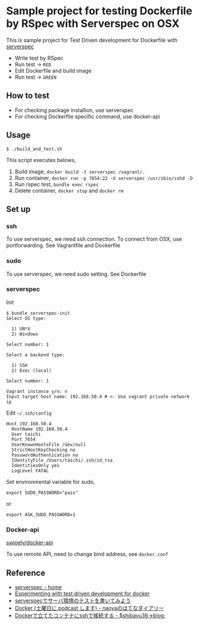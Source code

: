 # Sample project for testing Dockerfile by RSpec with Serverspec on OSX

This is sample project for Test Driven development for Dockerfile with [serverspec](https://github.com/serverspec/serverspec)

- Write test by RSpec
- Run test -> `RED`
- Edit Dockerfile and build image
- Run test -> `GREEN`

## How to test

- For checking package installion, use serverspec
- For checking Dockerfile specific command, use docker-api

## Usage

```
$ ./build_and_test.sh
```

This script executes belows,

1. Build image, `docker build -t serverspec /vagrant/.`
1. Run container, `docker run -p 7654:22 -d serverspec /usr/sbin/sshd -D`
1. Run rspec test, `bundle exec rspec`
1. Delete container, `docker stop` and `docker rm`

## Set up

### ssh

To use serverspec, we need ssh connection. To connect from OSX, use portforwarding. See Vagrantfile and Dockerfile

### sudo

To use serverspec, we need sudo setting. See Dockerfile

### serverspec

Init

```
$ bundle serverspec-init
Select OS type:

  1) UN*X
  2) Windows

Select number: 1

Select a backend type:

  1) SSH
  2) Exec (local)

Select number: 1

Vagrant instance y/n: n
Input target host name: 192.168.50.4 # <- Use vagrant private network ip
```

Edit `~/.ssh/config`

```
Host 192.168.50.4
  HostName 192.168.50.4
  User taichi
  Port 7654
  UserKnownHostsFile /dev/null
  StrictHostKeyChecking no
  PasswordAuthentication no
  IdentityFile /Users/taichi/.ssh/id_rsa
  IdentitiesOnly yes
  LogLevel FATAL
```

Set environmental variable for sudo, 

```
export SUDO_PASSWORD="pass"
```

or

```
export ASK_SUDO_PASSWORD=1
```

### Docker-api

[swipely/docker-api](https://github.com/swipely/docker-api)

To use remote API, need to change bind address, see `docker.conf`


## Reference

- [serverspec - home](http://serverspec.org/)
- [Experimenting with test driven development for docker](http://blog.wercker.com/2013/12/23/Test-driven-development-for-docker.html)
- [serverspecでサーバ環境のテストを書いてみよう](http://www.slideshare.net/ikedai/serverspec)
- [Docker (土曜日に podcast します) - naoyaのはてなダイアリー](http://d.hatena.ne.jp/naoya/20130620/1371729625)
- [Dockerで立てたコンテナにsshで接続する - $shibayu36->blog;](http://shibayu36.hatenablog.com/entry/2013/12/07/233510)
